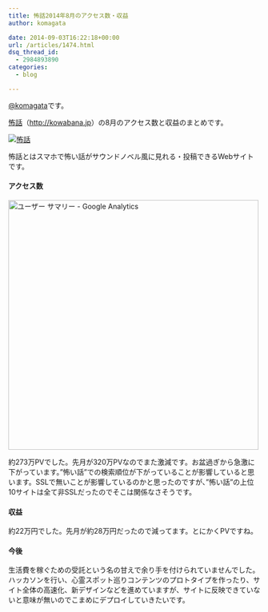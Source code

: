 ```yaml
---
title: 怖話2014年8月のアクセス数・収益
author: komagata

date: 2014-09-03T16:22:18+00:00
url: /articles/1474.html
dsq_thread_id:
  - 2984893890
categories:
  - blog

---
```

[@komagata][1]です。

<a title="怖話" href="http://kowabana.jp" target="_blank">怖話</a>（<a title="怖話" href="http://kowabana.jp" target="_blank">http://kowabana.jp</a>）の8月のアクセス数と収益のまとめです。

<p class="center">
  <a href="http://kowabana.jp"><img alt="怖話" src="https://lh4.googleusercontent.com/-8-pkth8ETpA/UYjg32awOAI/AAAAAAAADKg/0h8DP9Cg4CQ/s400/Screen%2520Shot%25202013-05-07%2520at%25208.08.34%2520PM.png" /></a>
</p>

怖話とはスマホで怖い話がサウンドノベル風に見れる・投稿できるWebサイトです。

#### アクセス数

<p class="center">
  <img src="http://i.gyazo.com/e65d6ab7e0c391420533ff039f28e2d4.png" alt="ユーザー サマリー - Google Analytics" width="500px" />
</p>

約273万PVでした。先月が320万PVなのでまた激減です。お盆過ぎから急激に下がっています。&#8221;怖い話&#8221;での検索順位が下がっていることが影響していると思います。SSLで無いことが影響しているのかと思ったのですが、&#8221;怖い話&#8221;の上位10サイトは全て非SSLだったのでそこは関係なさそうです。

#### 収益

約22万円でした。先月が約28万円だったので減ってます。とにかくPVですね。

#### 今後

生活費を稼ぐための受託という名の甘えで余り手を付けられていませんでした。ハッカソンを行い、心霊スポット巡りコンテンツのプロトタイプを作ったり、サイト全体の高速化、新デザインなどを進めていますが、サイトに反映できていないと意味が無いのでこまめにデプロイしていきたいです。

 [1]: http://twitter.com/komagata